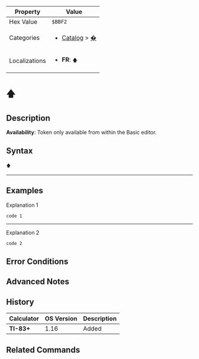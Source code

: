 | Property      | Value |
|---------------|-------|
| Hex Value     | `$BBF2`|
| Categories    | <ul><li>[Catalog](<../categories/Catalog.md>) > [�](<../categories/Catalog.md#�>)</li></ul> |
| Localizations | <ul><li><b>FR</b>: `🡅`</li></ul> |

# `🡅`

## Description



<b>Availability</b>: Token only available from within the Basic editor.

## Syntax
`🡅`

<hr>

## Examples

Explanation 1
```ti-basic
code 1
```
---
Explanation 2
```ti-basic
code 2
```

## Error Conditions


## Advanced Notes


## History
| Calculator | OS Version | Description |
|------------|------------|-------------|
| <b>TI-83+</b> | 1.16 | Added

## Related Commands

    